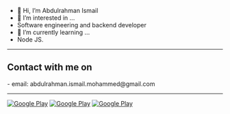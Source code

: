 - 👋 Hi, I’m Abdulrahman Ismail 
- 👀 I’m interested in ...
-  Software engineering and backend developer 
- 🌱 I’m currently learning ...
- Node JS.
<hr> 

<h2> Contact with me on </h2>  
- email: abdulrahman.ismail.mohammed@gmail.com  
<hr>  

  
<p><a href="http://Wa.me/201553890802" target="_blank"><img alt="Google Play" src="https://img.shields.io/badge/whatsapp%20bussines-128C7E.svg?style=for-the-badge&logo=whatsapp&logoColor=white" /></a> <a href="https://www.facebook.com/profile.php?id=100010739979803" target="_blank"><img alt="Google Play" src="https://img.shields.io/badge/Facebook-4267B2.svg?style=for-the-badge&logo=facebook&logoColor=white" /></a> <a href="https://www.linkedin.com/in/abdulrahman-ismail-ab6a84209/" target="_blank"><img alt="Google Play" src="https://img.shields.io/badge/linkedin-0077b5.svg?style=for-the-badge&logo=linkedin&logoColor=white" /></a><p>
